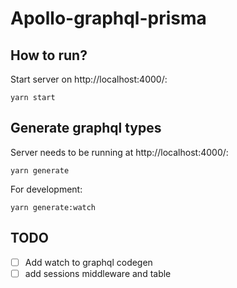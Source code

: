 # Apollo-graphql-prisma

## How to run?

Start server on http://localhost:4000/:
```
yarn start
```

## Generate graphql types
Server needs to be running at http://localhost:4000/:
```
yarn generate
```
For development:
```
yarn generate:watch
```

## TODO
- [ ] Add watch to graphql codegen
- [ ] add sessions middleware and table 